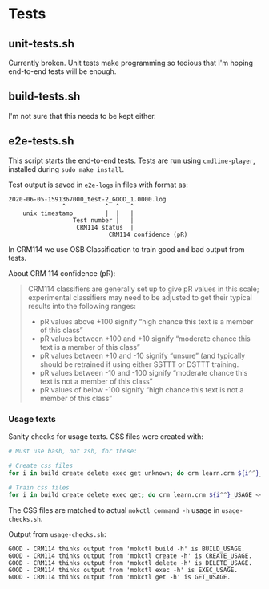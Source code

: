 # Tests

## unit-tests.sh

Currently broken. Unit tests make programming so tedious that I'm hoping end-to-end tests will be enough.

## build-tests.sh

I'm not sure that this needs to be kept either.

## e2e-tests.sh

This script starts the end-to-end tests. Tests are run using `cmdline-player`, installed during `sudo make install`. 

Test output is saved in `e2e-logs` in files with format as:

```none
2020-06-05-1591367000_test-2_GOOD_1.0000.log
               ^           ^  ^   ^  
    unix timestamp         |  |   |
                  Test number |   |
                   CRM114 status  |
                            CRM114 confidence (pR)
```

In CRM114 we use OSB Classification to train good and bad output from tests.

About CRM 114 confidence (pR):

> CRM114 classifiers are generally set up to give pR values in this scale; experimental
> classifiers may need to be adjusted to get their typical results into the following ranges:
> 
> * pR values above +100 signify “high chance this text is a member of this class”
> * pR values between +100 and +10 signify “moderate chance this text is a member of
>   this class”
> * pR values between +10 and ­-10 signify “unsure” (and typically should be retrained if
>   using either SSTTT or DSTTT training.
> * pR values between ­-10 and ­-100 signify “moderate chance this text is not a member of
>   this class”
> * pR values of below ­-100 signify “high chance this text is not a member of this class”

### Usage texts

Sanity checks for usage texts. CSS files were created with:

```bash
# Must use bash, not zsh, for these:

# Create css files
for i in build create delete exec get unknown; do crm learn.crm ${i^^}_USAGE <<<$(:); done

# Train css files
for i in build create delete exec get; do crm learn.crm ${i^^}_USAGE <<<$(mokctl ${i} -h); done

```

The CSS files are matched to actual `mokctl command -h` usage in `usage-checks.sh`.

Output from `usage-checks.sh`:

```none
GOOD - CRM114 thinks output from 'mokctl build -h' is BUILD_USAGE.
GOOD - CRM114 thinks output from 'mokctl create -h' is CREATE_USAGE.
GOOD - CRM114 thinks output from 'mokctl delete -h' is DELETE_USAGE.
GOOD - CRM114 thinks output from 'mokctl exec -h' is EXEC_USAGE.
GOOD - CRM114 thinks output from 'mokctl get -h' is GET_USAGE.
```
